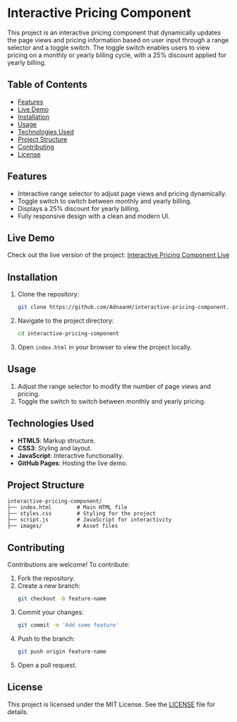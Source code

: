 # Interactive Pricing Component

This project is an interactive pricing component that dynamically updates the page views and pricing information based on user input through a range selector and a toggle switch. The toggle switch enables users to view pricing on a monthly or yearly billing cycle, with a 25% discount applied for yearly billing.

## Table of Contents
- [Features](#features)
- [Live Demo](#live-demo)
- [Installation](#installation)
- [Usage](#usage)
- [Technologies Used](#technologies-used)
- [Project Structure](#project-structure)
- [Contributing](#contributing)
- [License](#license)

## Features
- Interactive range selector to adjust page views and pricing dynamically.
- Toggle switch to switch between monthly and yearly billing.
- Displays a 25% discount for yearly billing.
- Fully responsive design with a clean and modern UI.

## Live Demo
Check out the live version of the project: [Interactive Pricing Component Live](https://adnaanh.github.io/interactive-pricing-component/)

## Installation
1. Clone the repository:
   ```bash
   git clone https://github.com/AdnaanH/interactive-pricing-component.git
   ```

2. Navigate to the project directory:
   ```bash
   cd interactive-pricing-component
   ```

3. Open `index.html` in your browser to view the project locally.

## Usage
1. Adjust the range selector to modify the number of page views and pricing.
2. Toggle the switch to switch between monthly and yearly pricing.

## Technologies Used
- **HTML5**: Markup structure.
- **CSS3**: Styling and layout.
- **JavaScript**: Interactive functionality.
- **GitHub Pages**: Hosting the live demo.

## Project Structure
```
interactive-pricing-component/
├── index.html        # Main HTML file
├── styles.css        # Styling for the project
├── script.js         # JavaScript for interactivity
├── images/           # Asset files
```

## Contributing
Contributions are welcome! To contribute:
1. Fork the repository.
2. Create a new branch:
   ```bash
   git checkout -b feature-name
   ```
3. Commit your changes:
   ```bash
   git commit -m 'Add some feature'
   ```
4. Push to the branch:
   ```bash
   git push origin feature-name
   ```
5. Open a pull request.

## License
This project is licensed under the MIT License. See the [LICENSE](LICENSE) file for details.

